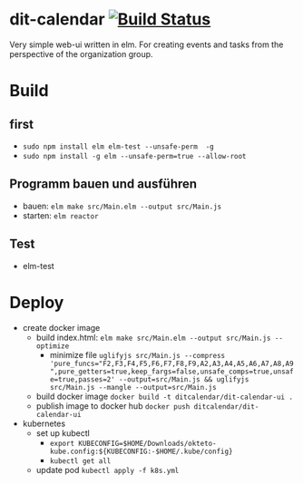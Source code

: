 # dit-calendar [![Build Status](https://travis-ci.org/vitaB/dit-calendar.svg?branch=master)](https://travis-ci.org/vitaB/dit-calendar)

Very simple web-ui written in elm. For creating events and tasks from the perspective of the organization group.

# Build

## first
* `sudo npm install elm elm-test --unsafe-perm  -g`
* `sudo npm install -g elm --unsafe-perm=true --allow-root`

## Programm bauen und ausführen
* bauen: `elm make src/Main.elm --output src/Main.js`
* starten: `elm reactor`

## Test
* elm-test


# Deploy
* create docker image
  * build index.html: `elm make src/Main.elm --output src/Main.js --optimize`
    * minimize file `uglifyjs src/Main.js --compress 'pure_funcs="F2,F3,F4,F5,F6,F7,F8,F9,A2,A3,A4,A5,A6,A7,A8,A9",pure_getters=true,keep_fargs=false,unsafe_comps=true,unsafe=true,passes=2' --output=src/Main.js && uglifyjs src/Main.js --mangle --output=src/Main.js`
  * build docker image `docker build -t ditcalendar/dit-calendar-ui .`
  * publish image to docker hub `docker push ditcalendar/dit-calendar-ui`
* kubernetes
  * set up kubectl
    * `export KUBECONFIG=$HOME/Downloads/okteto-kube.config:${KUBECONFIG:-$HOME/.kube/config}`
    * `kubectl get all`
  * update pod `kubectl apply -f k8s.yml`
